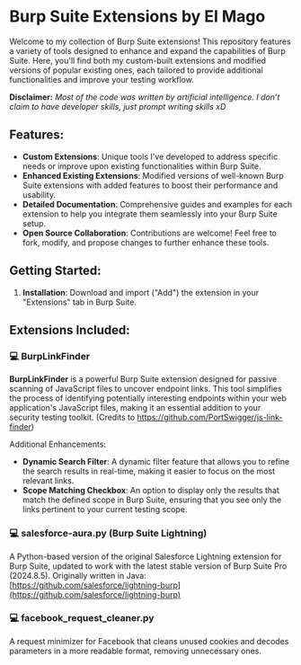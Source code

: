 # Burp Suite Extensions by El Mago

Welcome to my collection of Burp Suite extensions! This repository features a variety of tools designed to enhance and expand the capabilities of Burp Suite. Here, you'll find both my custom-built extensions and modified versions of popular existing ones, each tailored to provide additional functionalities and improve your testing workflow.

**Disclaimer:** 
_Most of the code was written by artificial intelligence. I don’t claim to have developer skills, just prompt writing skills xD_

## Features:

- **Custom Extensions**: Unique tools I've developed to address specific needs or improve upon existing functionalities within Burp Suite.
- **Enhanced Existing Extensions**: Modified versions of well-known Burp Suite extensions with added features to boost their performance and usability.
- **Detailed Documentation**: Comprehensive guides and examples for each extension to help you integrate them seamlessly into your Burp Suite setup.
- **Open Source Collaboration**: Contributions are welcome! Feel free to fork, modify, and propose changes to further enhance these tools.

## Getting Started:

1. **Installation**: Download and import ("Add") the extension in your "Extensions" tab in Burp Suite.

## Extensions Included:

### 💻 BurpLinkFinder
**BurpLinkFinder** is a powerful Burp Suite extension designed for passive scanning of JavaScript files to uncover endpoint links. This tool simplifies the process of identifying potentially interesting endpoints within your web application's JavaScript files, making it an essential addition to your security testing toolkit. (Credits to https://github.com/PortSwigger/js-link-finder)

Additional Enhancements:
- **Dynamic Search Filter**: A dynamic filter feature that allows you to refine the search results in real-time, making it easier to focus on the most relevant links.
- **Scope Matching Checkbox**: An option to display only the results that match the defined scope in Burp Suite, ensuring that you see only the links pertinent to your current testing scope.

### 💻 salesforce-aura.py (Burp Suite Lightning)
A Python-based version of the original Salesforce Lightning extension for Burp Suite, updated to work with the latest stable version of Burp Suite Pro (2024.8.5). Originally written in Java:
[https://github.com/salesforce/lightning-burp](https://github.com/salesforce/lightning-burp)

### 💻 facebook_request_cleaner.py
A request minimizer for Facebook that cleans unused cookies and decodes parameters in a more readable format, removing unnecessary ones.
